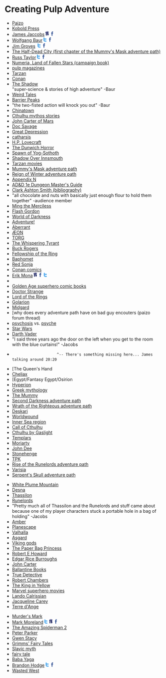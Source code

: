 
Creating Pulp Adventure
=======================

- [Paizo](http://paizo.com)  
- [Kobold Press](http://www.koboldquarterly.com/)  
- [James Jaccobs](http://bigfootcountryblog.blogspot.com/)[<img src="img/paizo-32x32.png" height=16 width="16" />](http://paizo.com/people/JamesJacobs)[<img src="img/facebook-32x32.png" height=16 width="16" />](https://www.facebook.com/james.jacobs.357)  
- [Wolfgang Baur](http://pathfinderwiki.com/wiki/Wolfgang_Baur)[<img src="img/twitter-t-32x32.png" height=16 width="16" />](https://twitter.com/monkeyking)[<img src="img/facebook-32x32.png" height=16 width="16" />](https://www.facebook.com/pages/Wolfgang-Baur/178404008849824)  
- [Jim Groves](http://pathfinderwiki.com/wiki/Jim_Groves)  [<img src="img/twitter-t-32x32.png" height=16 width="16" />](https://twitter.com/)[<img src="img/facebook-32x32.png" height=16 width="16" />](https://www.facebook.com/pages/Jim-Groves-Game-Designer/1434363846828515)
- [The Half-Dead City (first chapter of the Mummy's Mask adventure path)](http://pathfinderwiki.com/wiki/The_Half-Dead_City)  
- [Russ Taylor](http://pathfinderwiki.com/wiki/Russ_Taylor)[<img src="img/twitter-t-32x32.png" height=16 width="16" />](https://twitter.com/innercaine)[<img src="img/facebook-32x32.png" height=16 width="16" />](https://www.facebook.com/)
- [Numeria, Land of Fallen Stars (campaign book)](http://pathfinderwiki.com/wiki/Numeria,_Land_of_Fallen_Stars)  
- [pulp magazines](https://en.wikipedia.org/wiki/Pulp_magazine)  
- [Tarzan](https://en.wikipedia.org/wiki/Tarzan)  
- [Conan](https://en.wikipedia.org/wiki/Conan_the_Barbarian)  
- [The Shadow](https://en.wikipedia.org/wiki/The_Shadow)  
"super-science & stories of high adventure" -Baur  
- [Weird Tales](https://en.wikipedia.org/wiki/Weird_Tales)  
- [Barrier Peaks](http://www.canonfire.com/wiki/index.php?title=Expedition_to_the_Barrier_Peaks)  
- "the two-fisted action will knock you out" -Baur  
- [Chinatown](http://www.amazon.com/gp/product/B00AEFXN9G/ref=as_li_tl?ie=UTF8&camp=1789&creative=390957&creativeASIN=B00AEFXN9G&linkCode=as2&tag=pathfwiki-20&linkId=XUTSDH2B5RQFCIVK)
- [Cthulhu mythos stories](https://en.wikipedia.org/wiki/H._P._Lovecraft_bibliography)  
- [John Carter of Mars](https://en.wikipedia.org/wiki/John_Carter_of_Mars)  
- [Doc Savage](https://en.wikipedia.org/wiki/Doc_Savage)  
- [Great Depression](https://en.wikipedia.org/wiki/Great_Depression)  
- [catharsis](https://en.wikipedia.org/wiki/Catharsis)  
- [H.P. Lovecraft](https://en.wikipedia.org/wiki/H._P._Lovecraft)
- [The Dunwich Horror](https://en.wikisource.org/wiki/The_Dunwich_Horror)
- [Spawn of Yog-Sothoth](http://pathfinderwiki.com/wiki/Spawn_of_Yog-Sothoth)
- [Shadow Over Innsmouth](https://en.wikisource.org/wiki/The_Shadow_Over_Innsmouth)
- [Tarzan movies](http://www.amazon.com/s/?_encoding=UTF8&camp=1789&creative=390957&field-keywords=tarzan%20-disney&linkCode=ur2&rh=n%3A2625373011%2Ck%3Atarzan%20-disney&sprefix=tarzan%2Ctoys-and-games%2C430&tag=pathfwiki-20&url=search-alias%3Dmovies-tv&linkId=7OLLY7V3H74RZ3MN)  
- [Mummy's Mask adventure path](http://pathfinderwiki.com/wiki/Mummy%27s_Mask_Adventure_Path)  
- [Reign of Winter adventure path](http://pathfinderwiki.com/wiki/Reign_of_Winter) 
- [Appendix N](appendix_n.htm)  
- [AD&D 1e Dungeon Master's Guide](https://en.wikipedia.org/wiki/Dungeon_Master%27s_Guide#Advanced_Dungeons_.26_Dragons)
- [Clark Ashton Smith (bibliography)](https://en.wikipedia.org/wiki/Clark_Ashton_Smith#Bibliography)  
- "all chocolate and nuts with basically just enough flour to hold them together" -audience member  
- [Ming the Merciless](https://en.wikipedia.org/wiki/Ming_the_Merciless)  
- [Flash Gordon](https://en.wikipedia.org/wiki/Flash_Gordon)  
- [World of Darkness](http://whitewolf.wikia.com/wiki/World_of_Darkness)  
- [Adventure!](http://whitewolf.wikia.com/wiki/Adventure!)
- [Aberrant](http://whitewolf.wikia.com/wiki/Aberrant)
- [ÆON](http://whitewolf.wikia.com/wiki/Trinity)
- [TORG](https://en.wikipedia.org/wiki/Torg)  
- [The Whispering Tyrant](http://pathfinderwiki.com/wiki/Whispering_Tyrant)  
- [Buck Rogers](https://en.wikipedia.org/wiki/Buck_Rogers)  
- [Fellowship of the Ring](http://lotr.wikia.com/wiki/Fellowship_of_the_Ring)  
- [Baphomet](http://pathfinderwiki.com/wiki/Baphomet)
- [Red Sonja](https://en.wikipedia.org/wiki/Jirel_of_Joiry)  
- [Conan comics](https://en.wikipedia.org/wiki/Conan_(comics))  
- [Erik Mona](http://erikmona.wordpress.com/)[<img src="img/paizo-32x32.png" height=16 width="16" />](http://paizo.com/people/ErikMona)[<img src="img/facebook-32x32.png" height=16 width="16" />](https://www.facebook.com/pages/Erik-Mona-Author/140667695961838)[<img src="img/twitter-t-32x32.png" height=16 width="16" />](https://twitter.com/erikmona)  
- [](https://en.wikipedia.org/wiki/Jirel_of_Joiry)  
- [Golden Age superhero comic books](https://en.wikipedia.org/wiki/Golden_Age_of_Comic_Books)  
- [Doctor Strange](http://marvel.wikia.com/Stephen_Strange_(Earth-616))  
- [Lord of the Rings](http://www.amazon.com/s/?_encoding=UTF8&camp=1789&creative=390957&field-keywords=lord%20of%20the%20rings&linkCode=ur2&rh=n%3A283155%2Ck%3Alord%20of%20the%20rings&tag=pathfwiki-20&url=search-alias%3Dstripbooks&linkId=4T2GZ2BO4LUGUCHN)
- [Golarion](http://pathfinderwiki.com/wiki/Golarion)  
- [Midgard](http://paizo.com/store/byCompany/k/koboldPress/midgardCampaignSetting)  
- [why does every adventure path have on bad guy encouters (paizo forum thread)  
- [psychosis](https://en.wikipedia.org/wiki/Psycosis) vs. [psyche](https://en.wikipedia.org/wiki/Psyche_(psychology))  
- [Star Wars](https://en.wikipedia.org/wiki/Star_Wars)  
- [Darth Vader](http://starwars.wikia.com/wiki/Darth_Vader#A_fateful_choice)  
- "I said three years ago    the door on the left when you get to the room with the blue curtains!" -Jacobs
-                         ^-- There's something missing here... James talking around 20:20
- [The Queen's Hand  
- [Cheliax](http://pathfinderwiki.com/wiki/Cheliax)  
- [Egypt/Fantasy Egypt/Osirion  
- [Hyperion](http://www.amazon.com/gp/product/B004G60EHS/ref=as_li_tl?ie=UTF8&camp=1789&creative=390957&creativeASIN=B004G60EHS&linkCode=as2&tag=pathfwiki-20&linkId=VTPAMDDSOTWB6G2Y)
- [Greek mythology](https://en.wikipedia.org/wiki/Greek_mythology)  
- [The Mummy](http://www.amazon.com/s/?_encoding=UTF8&camp=1789&creative=390957&field-keywords=the%20mummy&linkCode=ur2&rh=n%3A2625373011%2Ck%3Athe%20mummy&sprefix=the%20mumm%2Caps%2C367&tag=pathfwiki-20&url=search-alias%3Dmovies-tv&linkId=QMXK2KFXGWRIVCO6)
- [Second Darkness adventure path](http://pathfinderwiki.com/wiki/Second_Darkness)  
- [Wrath of the Righteous adventure path](http://pathfinderwiki.com/wiki/Wrath_of_the_Righteous)  
- [Deskari](http://pathfinderwiki.com/wiki/Deskari)  
- [Worldwound](http://pathfinderwiki.com/wiki/Worldwound)  
- [Inner Sea region](http://pathfinderwiki.com/wiki/Inner_Sea_region)  
- [Call of Cthulhu](http://paizo.com/products/btpy7ec1?Call-of-Cthulhu-RPG-6th-Edition)
- [Cthulhu by Gaslight](http://paizo.com/products/btpy8k5c?Call-of-Cthulhu-Cthulhu-by-Gaslight)
- [Templars](https://en.wikipedia.org/wiki/Templars)  
- [Moriarty](https://en.wikipedia.org/wiki/Professor_Moriarty)  
- [John Dee](https://en.wikipedia.org/wiki/John_Dee)  
- [Stonehenge](https://en.wikipedia.org/wiki/Stonehenge)  
- [TPK](https://en.wikipedia.org/wiki/Total_party_kill)  
- [Rise of the Runelords adventure path](http://pathfinderwiki.com/wiki/Rise_of_the_Runelords)  
- [Varisia](http://pathfinderwiki.com/wiki/Varisia)  
- [Serpent's Skull adventure path](http://pathfinderwiki.com/wiki/Serpent%27s_Skull_(adventure_path))  
<!-- - 32:20 "What *if* --- comes back?" -->
- [White Plume Mountain](http://www.canonfire.com/wiki/index.php?title=White_Plume_Mountain_(module))
- [Desna](http://pathfinderwiki.com/wiki/Desna)  
- [Thassilon](http://pathfinderwiki.com/wiki/Thassilon)  
- [Runelords](http://pathfinderwiki.com/wiki/Runelords)  
- "Pretty much all of Thassilon and the Runelords and stuff came about because one of my player characters stuck a portable hole in a bag of holding" -Jacobs  
- [Amber](https://en.wikipedia.org/wiki/Amber_Diceless_Roleplaying_Game)  
- [Planescape](https://en.wikipedia.org/wiki/Planescape)  
- [Valhalla](https://en.wikipedia.org/wiki/Valhalla)  
- [Asgard](https://en.wikipedia.org/wiki/Asgard)  
- [Viking gods](https://en.wikipedia.org/wiki/%C3%86sir)  
- [The Paper Bag Princess](http://www.amazon.com/gp/product/B008DYZKQE/ref=as_li_tl?ie=UTF8&camp=1789&creative=390957&creativeASIN=B008DYZKQE&linkCode=as2&tag=pathfwiki-20&linkId=C62JZKX4THRF67ZX)
- [Robert E Howard](https://en.wikipedia.org/wiki/Robert_E._Howard)  
- [Edgar Rice Burroughs](https://en.wikipedia.org/wiki/Edgar_Rice_Burroughs)  
- [John Carter](http://www.amazon.com/s/?_encoding=UTF8&camp=1789&creative=390957&field-keywords=john%20carter&linkCode=ur2&sprefix=john%20carter%2Cstripbooks%2C235&tag=pathfwiki-20&url=search-alias%3Dmovies-tv&linkId=SPUXLE4D4RA2JLQR)  
- [Ballantine Books](https://en.wikipedia.org/wiki/Ballantine_Books)  
- [True Detective](http://www.amazon.com/s/?_encoding=UTF8&camp=1789&creative=390957&keywords=true%20detective&linkCode=ur2&qid=1405709249&rh=i%3Amovies-tv%2Ck%3Atrue%20detective&tag=pathfwiki-20&linkId=GLKGL5HNAP2OB5GY)
- [Robert Chambers](https://en.wikipedia.org/wiki/Robert_W._Chambers)  
- [The King in Yellow](https://en.wikisource.org/wiki/The_King_in_Yellow)  
- [Marvel superhero movies](http://marvel.wikia.com/Earth-199999)  
- [Lando Calrissian](http://starwars.wikia.com/wiki/Lando_Calrissian)  
- [Jacqueline Carey](https://en.wikipedia.org/wiki/Jacqueline_Carey)  
- [Terre d'Ange](http://kushiel.wikia.com/wiki/Terre_d'Ange)  
<!-- - "I'm thinking aboout ---"  c. 51:15 -->
- [Murder's Mark](http://pathfinderwiki.com/wiki/Murder%27s_Mark)  
- [Mark Moreland](http://pathfinderwiki.com/wiki/Mark_Moreland)[<img src="img/twitter-t-32x32.png" height=16 width="16" />](https://twitter.com/yoda8myhead)[<img src="img/paizo-32x32.png" height=16 width="16" />](http://paizo.com/people/MarkMoreland)[<img src="img/facebook-32x32.png" height=16 width="16" />](https://www.facebook.com/pages/Mark-Moreland-Author/193899530621453)  
- [The Amazing Spiderman 2](http://www.amazon.com/s/?_encoding=UTF8&camp=1789&creative=390957&field-keywords=the%20amazing%20spider-man%202&linkCode=ur2&rh=n%3A2625373011%2Ck%3Athe%20amazing%20spider-man%202&sprefix=the%20amazing%20spider%2Cmovies-tv%2C401&tag=pathfwiki-20&url=search-alias%3Dmovies-tv&linkId=UVCLV7BC2UEBZR73)
- [Peter Parker](http://marvel.wikia.com/Peter_Parker_(Earth-616))  
- [Gwen Stacy](http://marvel.wikia.com/Gwendolyne_Stacy_(Earth-616))  
- [Grimms' Fairy Tales](https://en.wikisource.org/wiki/Grimm%27s_Fairy_Tales)
- [Slavic myth](https://en.wikipedia.org/wiki/Slavic_mythology)  
- [fairy tale](https://en.wikipedia.org/wiki/Fairy_tale)  
- [Baba Yaga](https://en.wikipedia.org/wiki/Baba_yaga)  
- [Brandon Hodge](http://www.mysteriousplanchette.com/)[<img src="img/twitter-t-32x32.png" height=16 width="16" />](https://twitter.com/planchettesays)[<img src="img/facebook-32x32.png" height=16 width="16" />](https://www.facebook.com/MysteriousPlanchette)
- [Wasted West](http://paizo.com/products/btpy8x5y/discuss?Players-Guide-to-the-Wasted-West)  






















